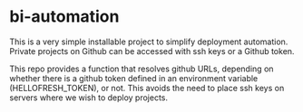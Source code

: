 # bi-automation

This is a very simple installable project to simplify deployment automation. 
Private projects on Github can be accessed with ssh keys or a Github token. 

This repo provides a function that resolves github URLs, depending on whether there is a github token defined in an 
environment variable (HELLOFRESH_TOKEN), or not. This avoids the need to place ssh keys on servers where we wish to deploy projects.
